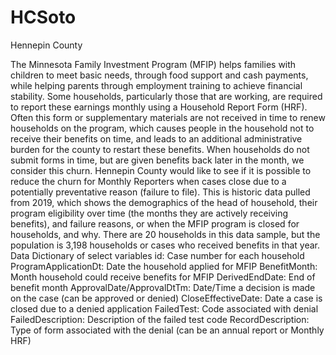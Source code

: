 # HCSoto
Hennepin County

The Minnesota Family Investment Program (MFIP) helps families with children to meet basic needs, through food support and cash payments, while helping parents through employment training to achieve financial stability. Some households, particularly those that are working, are required to report these earnings monthly using a Household Report Form (HRF). Often this form or supplementary materials are not received in time to renew households on the program, which causes people in the household not to receive their benefits on time, and leads to an additional administrative burden for the county to restart these benefits.
When households do not submit forms in time, but are given benefits back later in the month, we consider this churn. Hennepin County would like to see if it is possible to reduce the churn for Monthly Reporters when cases close due to a potentially preventative reason (failure to file). 
This is historic data pulled from 2019, which shows the demographics of the head of household, their program eligibility over time (the months they are actively receiving benefits), and failure reasons, or when the MFIP program is closed for households, and why. There are 20 households in this data sample, but the population is 3,198 households or cases who received benefits in that year.
Data Dictionary of select variables
id: Case number for each household
ProgramApplicationDt: Date the household applied for MFIP
BenefitMonth: Month household could receive benefits for MFIP
DerivedEndDate: End of benefit month
ApprovalDate/ApprovalDtTm: Date/Time a decision is made on the case (can be approved or denied)
CloseEffectiveDate: Date a case is closed due to a denied application
FailedTest: Code associated with denial
FailedDescription: Description of the failed test code
RecordDescription: Type of form associated with the denial (can be an annual report or Monthly HRF)
